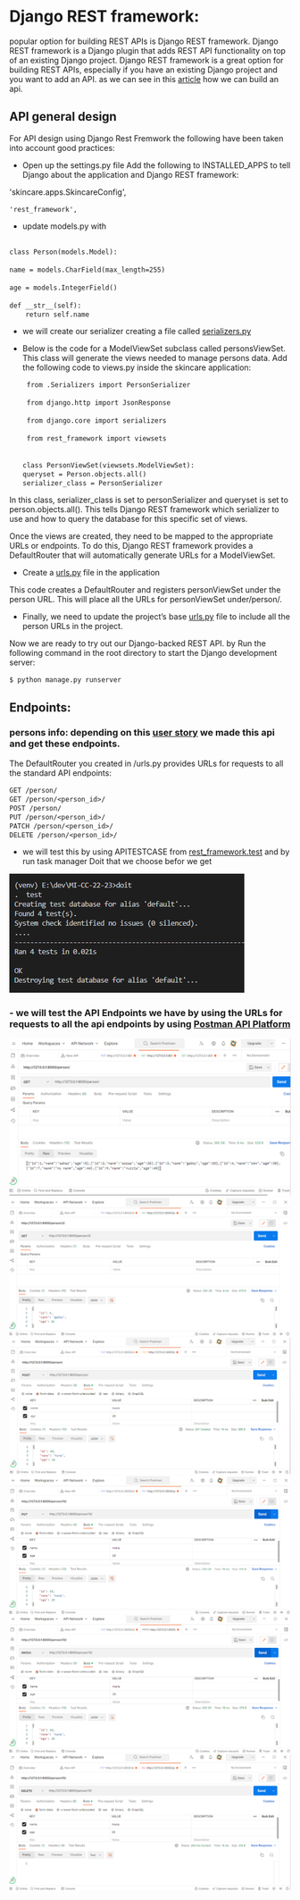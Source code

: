 # Django REST framework:
 popular option for building REST APIs is Django REST framework. Django REST framework is a Django plugin that adds REST API functionality on top of an existing Django project.
 Django REST framework is a great option for building REST APIs, especially if you have an existing Django project and you want to add an API.
 as we can see in this [article](https://realpython.com/api-integration-in-python/#django-rest-framework) how we can build an api.
 ## API general design
 For API design using Django Rest Fremwork the following have been taken into account good practices:
 
 - Open up the settings.py file Add the following  to INSTALLED_APPS to tell Django about the application and Django REST framework:


 
  
  
  
 
 'skincare.apps.SkincareConfig',
 
 
 
 
    'rest_framework',
    
    
    
  
 - update models.py with 

##

 
 
 
 
 
 
    class Person(models.Model):
 
    name = models.CharField(max_length=255)
    
    age = models.IntegerField()

    def __str__(self):
        return self.name   



- we will create our serializer creating a file called [serializers.py](https://github.com/maryamed14/MI-CC-22-23/blob/main/skincare/Serializers.py)

- Below is the code for a ModelViewSet subclass called personsViewSet. This class will generate the views needed to manage persons data. Add the following code to views.py inside the skincare application:


 


       from .Serializers import PersonSerializer

       from django.http import JsonResponse

       from django.core import serializers

       from rest_framework import viewsets


      class PersonViewSet(viewsets.ModelViewSet):
      queryset = Person.objects.all()
      serializer_class = PersonSerializer
      
 In this class, serializer_class is set to personSerializer and queryset is set to person.objects.all(). This tells Django REST framework which serializer to use and how to query the database for this specific set of views.

Once the views are created, they need to be mapped to the appropriate URLs or endpoints. To do this, Django REST framework provides a DefaultRouter that will automatically generate URLs for a ModelViewSet.


- Create a [urls.py](https://github.com/maryamed14/MI-CC-22-23/blob/main/skincare/urls.py) file  in the application 

This code creates a DefaultRouter and registers personViewSet under the person URL. This will place all the URLs for personViewSet under/person/.


- Finally, we need to update the project’s base [urls.py](https://github.com/maryamed14/MI-CC-22-23/blob/main/SKINDR/urls.py) file to include all the person URLs in the project.


Now we are ready to try out our Django-backed REST API. by Run the following command in the root  directory to start the Django development server:

    $ python manage.py runserver
    
    

## Endpoints:
### persons info: depending on this [user story](https://github.com/maryamed14/MI-CC-22-23/issues/11) we made this api and get these endpoints.

The DefaultRouter you created in /urls.py provides URLs for requests to all the standard API endpoints:

    
    GET /person/
    GET /person/<person_id>/
    POST /person/
    PUT /person/<person_id>/
    PATCH /person/<person_id>/
    DELETE /person/<person_id>/
    
    
 - we will test this by using APITESTCASE from  [rest_framework.test](https://github.com/maryamed14/MI-CC-22-23/blob/main/skincare/tests.py) and by run task manager Doit that we choose befor we get
 
<img src= "https://github.com/maryamed14/MI-CC-22-23/blob/main/docs/imges/testapi.png"> 


### - we will test the API Endpoints we have by using the URLs for requests to all the api endpoints by using [Postman API Platform](https://www.postman.com/)


<img src= "https://github.com/maryamed14/MI-CC-22-23/blob/main/docs/imges/get.png"> 



<img src= "https://github.com/maryamed14/MI-CC-22-23/blob/main/docs/imges/getid.png"> 





<img src= "https://github.com/maryamed14/MI-CC-22-23/blob/main/docs/imges/post.png"> 


 
 
 
 <img src= "https://github.com/maryamed14/MI-CC-22-23/blob/main/docs/imges/put.png"> 
 
 
 
 
 <img src= "https://github.com/maryamed14/MI-CC-22-23/blob/main/docs/imges/Patch.png">
 
 
 
<img src= "https://github.com/maryamed14/MI-CC-22-23/blob/main/docs/imges/delet.png">
    
    



 




